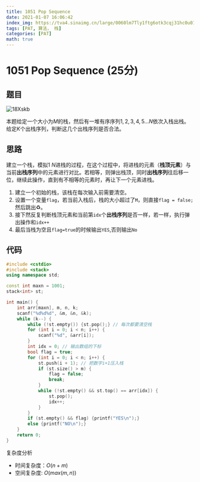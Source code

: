 ```yaml
---
title: 1051 Pop Sequence
date: 2021-01-07 16:06:42
index_img: https://tva4.sinaimg.cn/large/0060lm7Tly1ftg6otk3cqj31hc0u014s.jpg
tags: [PAT, 算法， 栈]
categories: [PAT]
math: true
---
```


# 1051 Pop Sequence (25分)

## 题目

![18Xskb](https://gitee.com/yoyhm/oss/raw/master/uPic/18Xskb.png)

本题给定一个大小为$M$的栈，然后有一堆有序序列$1,2,3,4,5...N$依次入栈出栈。给定$K$个出栈序列，判断这几个出栈序列是否合法。

## 思路

建立一个栈，模拟$1 ~ N$进栈的过程，在这个过程中，将进栈的元素（**栈顶元素**）与当前**出栈序列**中的元素进行对比。若相等，则弹出栈顶，同时**出栈序列**往后移一位，继续此操作，直到有不相等的元素时，再让下一个元素进栈。

1. 建立一个初始的栈，该栈在每次输入前需要清空。
2. 设置一个变量`flag`，若当前入栈后，栈的大小超过了`M`，则直接`flag = false;`然后跳出♻️。
3. 接下然反复判断栈顶元素和当前第`idx`个**出栈序列**是否一样，若一样，执行弹出操作和`idx++`
4. 最后当栈为空且`flag=true`的时候输出`YES`,否则输出`No`

## 代码

```C++
#include <cstdio>
#include <stack>
using namespace std;

const int maxn = 1001;
stack<int> st;

int main() {
    int arr[maxn], m, n, k;
    scanf("%d%d%d", &m, &n, &k);
    while (k--) {
        while (!st.empty()) {st.pop();} // 每次都要清空栈
        for (int i = 0; i < n; i++) {
            scanf("%d", &arr[i]);
        }
        int idx = 0; // 输出数组的下标
        bool flag = true;
        for (int i = 0; i < n; i++) {
            st.push(i + 1); // 把数字i+1压入栈
            if (st.size() > m) {
                flag = false;
                break;
            }
            while (!st.empty() && st.top() == arr[idx]) {
                st.pop();
                idx++;
            }
        }
        if (st.empty() && flag) {printf("YES\n");}
        else {printf("NO\n");}
    }
    return 0;
}
```

复杂度分析

- 时间复杂度：$O(n+m)$
- 空间复杂度: $O(max(m,n))$

